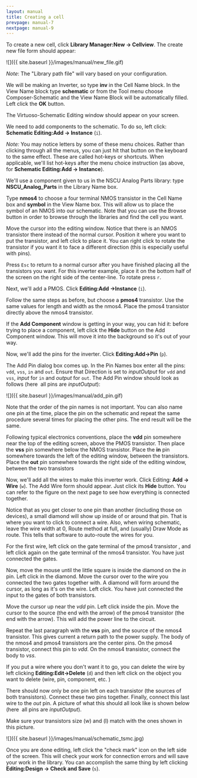 ```yaml
---
layout: manual
title: Creating a cell
prevpage: manual-7
nextpage: manual-9
---
```


To create a new cell, click **Library Manager:New -> Cellview**. The create new file form should appear:

![]({{ site.baseurl }}/images/manual/new_file.gif)

_Note_: The "Library path file" will vary based on your configuration.

We will be making an Inverter, so type **inv** in the Cell Name block. In the View Name block type **schematic** or from the Tool menu choose Composer-Schematic and the View Name Block will be automatically filled. Left click the **OK** button.

The Virtuoso-Schematic Editing window should appear on your screen.

We need to add components to the schematic. To do so, left click: **Schematic Editing:Add -> Instance** (`i`).

_Note:_ You may notice letters by some of these menu choices. Rather than clicking through all the menus, you can just hit that button on the keyboard to the same effect. These are called hot-keys or shortcuts. When applicable, we'll list hot-keys after the menu choice instruction (as above, for **Schematic Editing:Add -> Instance**).

We'll use a component given to us in the NSCU Analog Parts library: type **NSCU_Analog_Parts** in the Library Name box.

Type **nmos4** to choose a four terminal NMOS transistor in the Cell Name box and **symbol** in the View Name box. This will allow us to place the symbol of an NMOS into our schematic. Note that you can use the Browse button in order to browse through the libraries and find the cell you want.

Move the cursor into the editing window. Notice that there is an NMOS transistor there instead of the normal cursor. Position it where you want to put the transistor, and left click to place it. You can right click to rotate the transistor if you want it to face a different direction (this is especially useful with pins).

Press `Esc` to return to a normal cursor after you have finished placing all the transistors you want. For this inverter example, place it on the bottom half of the screen on the right side of the center-line. To rotate press `r`.

Next, we'll add a PMOS. Click **Editing:Add ->Instance** (`i`).

Follow the same steps as before, but choose a **pmos4** transistor. Use the same values for length and width as the nmos4. Place the pmos4 transistor directly above the nmos4 transistor.

If the **Add Component** window is getting in your way, you can hid it: before trying to place a component, left click the **Hide** button on the Add Component window. This will move it into the background so it's out of your way.

Now, we'll add the pins for the inverter. Click **Editing:Add->Pin** (`p`).

The Add Pin dialog box comes up. In the Pin Names box enter all the pins: `vdd`, `vss`, `in` and `out`. Ensure that Direction is set to _inputOutput_ for `vdd` and `vss`, _input_ for `in` and _output_ for `out`. The Add Pin window should look as follows (here  all pins are _inputOutput_):

![]({{ site.baseurl }}/images/manual/add_pin.gif)

Note that the order of the pin names is not important. You can also name one pin at the time, place the pin on the schematic and repeat the same procedure several times for placing the other pins. The end result will be the same.

Following typical electronics conventions, place the **vdd** pin somewhere near the top of the editing screen, above the PMOS transistor. Then place the **vss** pin somewhere below the NMOS transistor. Place the **in** pin somewhere towards the left of the editing window, between the transistors. Place the **out** pin somewhere towards the right side of the editing window, between the two transistors

Now, we'll add all the wires to make this inverter work. Click Editing: **Add -> Wire** (`w`). The Add Wire form should appear. Just click its **Hide** button. You can refer to the figure on the next page to see how everything is connected together.

Notice that as you get closer to one pin than another (including those on devices), a small diamond will show up inside of or around that pin. That is where you want to click to connect a wire. Also, when wiring schematic, leave the wire width at 0, Route method at full, and (usually) Draw Mode as route. This tells that software to auto-route the wires for you.

For the first wire, left click on the gate terminal of the pmos4 transistor , and left click again on the gate terminal of the nmos4 transistor. You have just connected the gates.

Now, move the mouse until the little square is inside the diamond on the _in_ pin. Left click in the diamond. Move the cursor over to the wire you connected the two gates together with. A diamond will form around the cursor, as long as it's on the wire. Left click. You have just connected the input to the gates of both transistors.

Move the cursor up near the _vdd_ pin. Left click inside the pin. Move the cursor to the source (the end with the arrow) of the pmos4 transistor (the end with the arrow). This will add the power line to the circuit.

Repeat the last paragraph with the **vss** pin, and the source of the nmos4 transistor. This gives current a return path to the power supply. The body of the nmos4 and pmos4 transistors are the center pins. On the pmos4 transistor, connect this pin to _vdd_. On the nmos4 transistor, connect the body to _vss_.

If you put a wire where you don't want it to go, you can delete the wire by left clicking **Editing:Edit->Delete** (`d`) and then left click on the object you want to delete (wire, pin, component, etc. )

There should now only be one pin left on each transistor (the sources of both transistors). Connect these two pins together. Finally, connect this last wire to the _out_ pin. A picture of what this should all look like is shown below (here  all pins are _inputOutput_).

Make sure your transistors size (w) and (l) match with the ones shown in this picture.

![]({{ site.baseurl }}/images/manual/schematic_tsmc.jpg)

Once you are done editing, left click the "check mark" icon on the left side of the screen. This will check your work for connection errors and will save your work in the library. You can accomplish the same thing by left clicking **Editing:Design -> Check and Save** (`s`).
